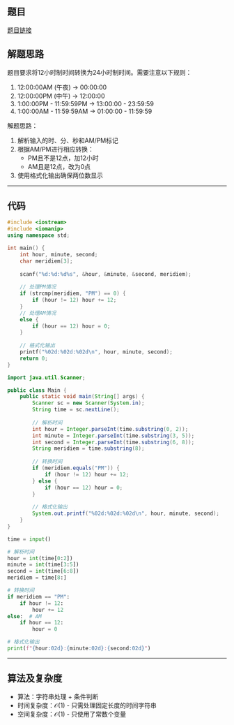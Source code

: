 ## 题目
[题目链接](https://www.nowcoder.com/practice/1ff47ce832054d2d84fc66a70e9e1009?tpId=182&tqId=372846&sourceUrl=/exam/oj&channenl=wgithub&fromPut=wgithub)

## 解题思路

题目要求将12小时制时间转换为24小时制时间。需要注意以下规则：
1. 12:00:00AM (午夜) -> 00:00:00
2. 12:00:00PM (中午) -> 12:00:00
3. 1:00:00PM - 11:59:59PM -> 13:00:00 - 23:59:59
4. 1:00:00AM - 11:59:59AM -> 01:00:00 - 11:59:59

解题思路：
1. 解析输入的时、分、秒和AM/PM标记
2. 根据AM/PM进行相应转换：
   - PM且不是12点，加12小时
   - AM且是12点，改为0点
3. 使用格式化输出确保两位数显示

---

## 代码

```cpp []
#include <iostream>
#include <iomanip>
using namespace std;

int main() {
    int hour, minute, second;
    char meridiem[3];
    
    scanf("%d:%d:%d%s", &hour, &minute, &second, meridiem);
    
    // 处理PM情况
    if (strcmp(meridiem, "PM") == 0) {
        if (hour != 12) hour += 12;
    }
    // 处理AM情况
    else {
        if (hour == 12) hour = 0;
    }
    
    // 格式化输出
    printf("%02d:%02d:%02d\n", hour, minute, second);
    return 0;
}
```
```java []
import java.util.Scanner;

public class Main {
    public static void main(String[] args) {
        Scanner sc = new Scanner(System.in);
        String time = sc.nextLine();
        
        // 解析时间
        int hour = Integer.parseInt(time.substring(0, 2));
        int minute = Integer.parseInt(time.substring(3, 5));
        int second = Integer.parseInt(time.substring(6, 8));
        String meridiem = time.substring(8);
        
        // 转换时间
        if (meridiem.equals("PM")) {
            if (hour != 12) hour += 12;
        } else {
            if (hour == 12) hour = 0;
        }
        
        // 格式化输出
        System.out.printf("%02d:%02d:%02d\n", hour, minute, second);
    }
}
```
```python []
time = input()

# 解析时间
hour = int(time[0:2])
minute = int(time[3:5])
second = int(time[6:8])
meridiem = time[8:]

# 转换时间
if meridiem == "PM":
    if hour != 12:
        hour += 12
else:  # AM
    if hour == 12:
        hour = 0

# 格式化输出
print(f"{hour:02d}:{minute:02d}:{second:02d}")
```

---

## 算法及复杂度
- 算法：字符串处理 + 条件判断  
- 时间复杂度：$\mathcal{O}(1)$ - 只需处理固定长度的时间字符串  
- 空间复杂度：$\mathcal{O}(1)$ - 只使用了常数个变量